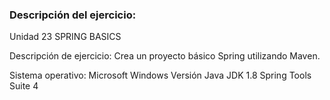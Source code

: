 ### **Descripción del ejercicio:**
Unidad 23 SPRING BASICS

Descripción de ejercicio: Crea un proyecto básico Spring utilizando Maven.

Sistema operativo: Microsoft Windows 
Versión Java JDK 1.8
Spring Tools Suite 4
